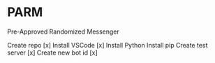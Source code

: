 # PARM
Pre-Approved Randomized Messenger

Create repo [x]
Install VSCode [x]
Install Python
Install pip
Create test server [x]
Create new bot id [x]
